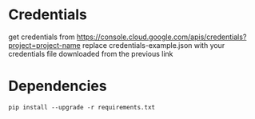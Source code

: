 # Credentials

get credentials from
https://console.cloud.google.com/apis/credentials?project=project-name
replace credentials-example.json with your credentials file downloaded from the previous link

# Dependencies

```
pip install --upgrade -r requirements.txt
```
